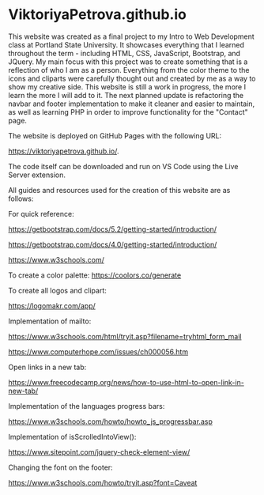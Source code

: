 # ViktoriyaPetrova.github.io

This website was created as a final project to my Intro to Web Development class at Portland State University. It showcases everything that I learned throughout the term - including HTML, CSS, JavaScript, Bootstrap, and JQuery. My main focus with this project was to create something that is a reflection of who I am as a person. Everything from the color theme to the icons and cliparts were carefully thought out and created by me as a way to show my creative side. This website is still a work in progress, the more I learn the more I will add to it. The next planned update is refactoring the navbar and footer implementation to make it cleaner and easier to maintain, as well as learning PHP in order to improve functionality for the "Contact" page.

The website is deployed on GitHub Pages with the following URL:

https://viktoriyapetrova.github.io/.

The code itself can be downloaded and run on VS Code using the Live Server extension.

All guides and resources used for the creation of this website are as follows:

For quick reference:

https://getbootstrap.com/docs/5.2/getting-started/introduction/

https://getbootstrap.com/docs/4.0/getting-started/introduction/

https://www.w3schools.com/

To create a color palette:
https://coolors.co/generate

To create all logos and clipart:

https://logomakr.com/app/

Implementation of mailto:

https://www.w3schools.com/html/tryit.asp?filename=tryhtml_form_mail

https://www.computerhope.com/issues/ch000056.htm

Open links in a new tab:

https://www.freecodecamp.org/news/how-to-use-html-to-open-link-in-new-tab/

Implementation of the languages progress bars:

https://www.w3schools.com/howto/howto_js_progressbar.asp

Implementation of isScrolledIntoView():

https://www.sitepoint.com/jquery-check-element-view/

Changing the font on the footer:

https://www.w3schools.com/howto/tryit.asp?font=Caveat
